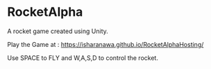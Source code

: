 # RocketAlpha
A rocket game created using Unity.

Play the Game at : https://isharanawa.github.io/RocketAlphaHosting/

Use SPACE to FLY and W,A,S,D to control the rocket.

